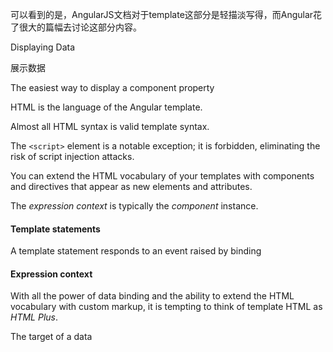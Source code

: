 可以看到的是，AngularJS文档对于template这部分是轻描淡写得，而Angular花了很大的篇幅去讨论这部分内容。

Displaying Data

展示数据

The easiest way to display a component property 

HTML is the language of the Angular template.

Almost all HTML syntax is valid template syntax.

The `<script>` element is a notable exception; it is forbidden, eliminating the risk of script injection attacks.

You can extend the HTML vocabulary of your templates with components and directives that appear as new elements and attributes.

The *expression context* is typically the *component* instance.

#### Template statements

A template statement responds to an event raised by binding

#### Expression context

With all the power of data binding and the ability to extend the HTML vocabulary with custom markup, it is tempting to think of template HTML as *HTML Plus*.

The target of a data 